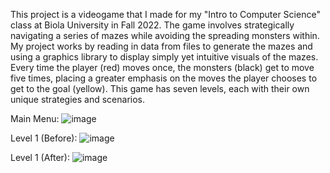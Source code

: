This project is a videogame that I made for my "Intro to Computer Science" class at Biola University in Fall 2022. The game involves strategically navigating a series of mazes while 
avoiding the spreading monsters within. My project works by reading in data from files to generate the mazes and using a graphics library to display simply yet intuitive visuals of the mazes.
Every time the player (red) moves once, the monsters (black) get to move five times, placing a greater emphasis on the moves the player chooses to get to the goal (yellow). This game has seven
levels, each with their own unique strategies and scenarios.

Main Menu:
![image](https://github.com/user-attachments/assets/0bcfb61a-a625-47c0-ac6a-fe7482bab750)

Level 1 (Before):
![image](https://github.com/user-attachments/assets/3641f70e-1f67-42a1-937d-0f9346539ccc)

Level 1 (After):
![image](https://github.com/user-attachments/assets/72a733a4-4b1a-49ef-9ad3-15111ee5f701)
